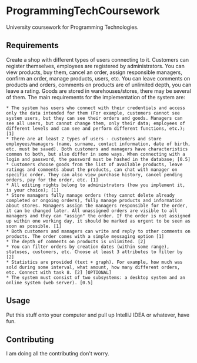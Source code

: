 # ProgrammingTechCoursework
University coursework for Programming Technologies.

## Requirements

Create a shop with different types of users connecting to it. Customers can register themselves, employees are registered by administrators. You can view products, buy them, cancel an order, assign responsible managers, confirm an order, manage products, users, etc. You can leave comments on products and orders, comments on products are of unlimited depth, you can leave a rating. Goods are stored in warehouses/stores, there may be several of them. The main requirements for the implementation of the system are:

    * The system has users who connect with their credentials and access only the data intended for them (For example, customers cannot see system users, but they can see their orders and goods. Managers can see all users, but cannot change them, only their data; employees of different levels and can see and perform different functions, etc.); [1]
    * There are at least 2 types of users - customers and store employees/managers (name, surname, contact information, date of birth, etc. must be saved). Both customers and managers have characteristics common to both, but also differ in some ways. When connecting with a login and password, the password must be hashed in the database; [0.5]
    * Customers choose goods from the list of available products, leave ratings and comments about the products, can chat with manager on specific order. They can also view purchase history, cancel pending orders, pay for the order, etc. [1]
    * All editing rights belong to administrators (how you implement it, is your choice); [1]
    * Store managers fully manage orders (they cannot delete already completed or ongoing orders), fully manage products and information about stores. Managers assign the managers responsible for the order, it can be changed later. All unassigned orders are visible to all managers and they can "assign" the order. If the order is not assigned up within one working day, it should be marked as urgent to be seen as soon as possible. [1]
    * Both customers and managers can write and reply to other comments on products. The order comes with a simple messaging option [1]
    * The depth of comments on products is unlimited. [2]
    * You can filter orders by creation dates (within some range), statuses, customers, etc. Choose at least 3 attributes to filter by [2]
    * Statistics are provided (text + graph). For example, how much was sold during some interval, what amount, how many different orders, etc. Connect with task 8. [2] [OPTIONAL]
    * The system must consist of two subsystems: a desktop system and an online system (web server). [0.5]

## Usage

Put this stuff onto your computer and pull up IntelliJ IDEA or whatever, have fun.

## Contributing

I am doing all the contributing don't worry.
